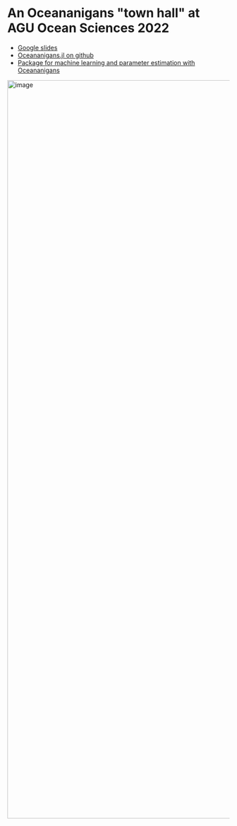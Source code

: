 # An Oceananigans "town hall" at AGU Ocean Sciences 2022

* [Google slides](https://docs.google.com/presentation/d/1BYbQsdTkZbJ8CacpTsZzBtI3nXGGGy8LEsciJgXZpM0/edit?usp=sharing)
* [Oceananigans.jl on github](https://github.com/CliMA/Oceananigans.jl)
* [Package for machine learning and parameter estimation with Oceananigans](https://github.com/CliMA/OceanTurbulenceParameterEstimation.jl)

<img width="1669" alt="image" src="https://user-images.githubusercontent.com/15271942/155730635-8a5f7628-b1f4-4dcd-9f0f-a0d8d5eb3500.png">
